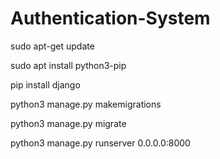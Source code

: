 # Authentication-System

sudo apt-get update

sudo apt install python3-pip 

pip install django 

python3 manage.py makemigrations

python3 manage.py migrate

python3 manage.py runserver 0.0.0.0:8000
